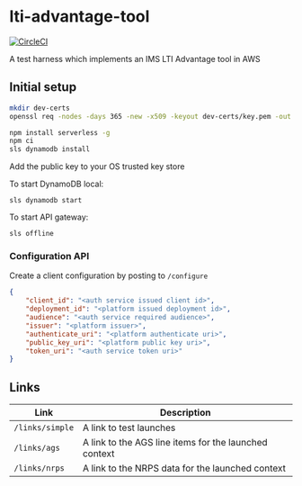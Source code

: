 # lti-advantage-tool

[![CircleCI](https://circleci.com/gh/khorwood/lti-advantage-tool-serverless.svg?style=svg)](https://circleci.com/gh/khorwood/lti-advantage-tool-serverless)

A test harness which implements an IMS LTI Advantage tool in AWS

## Initial setup

```sh
mkdir dev-certs
openssl req -nodes -days 365 -new -x509 -keyout dev-certs/key.pem -out dev-certs/cert.pem

npm install serverless -g
npm ci
sls dynamodb install
```

Add the public key to your OS trusted key store

To start DynamoDB local:

`sls dynamodb start`

To start API gateway:

`sls offline`

### Configuration API

Create a client configuration by posting to `/configure`

```json
{
    "client_id": "<auth service issued client id>",
    "deployment_id": "<platform issued deployment id>",
    "audience": "<auth service required audience>",
    "issuer": "<platform issuer>",
    "authenticate_uri": "<platform authenticate uri>",
    "public_key_uri": "<platform public key uri>",
    "token_uri": "<auth service token uri>"
}
```

## Links

| Link | Description |
| -- | -- |
| `/links/simple` | A link to test launches |
| `/links/ags` | A link to the AGS line items for the launched context |
| `/links/nrps` | A link to the NRPS data for the launched context |
